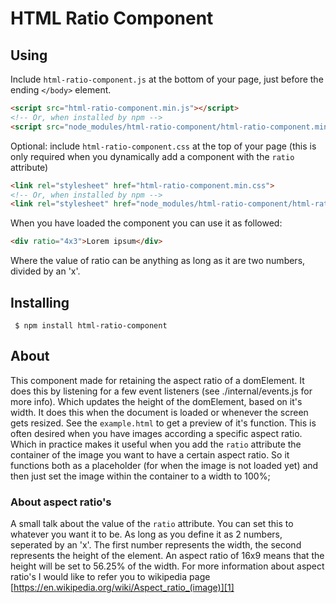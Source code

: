 # HTML Ratio Component


## Using

Include `html-ratio-component.js` at the bottom of your page, just before the ending `</body>` element.
```html
<script src="html-ratio-component.min.js"></script>
<!-- Or, when installed by npm -->
<script src="node_modules/html-ratio-component/html-ratio-component.min.js"></script>
```

Optional: include `html-ratio-component.css` at the top of your page (this is only required when you dynamically add a component with the `ratio` attribute)
```html
<link rel="stylesheet" href="html-ratio-component.min.css">
<!-- Or, when installed by npm -->
<link rel="stylesheet" href="node_modules/html-ratio-component/html-ratio-component.min.css">
```

When you have loaded the component you can use it as followed:
```html
<div ratio="4x3">Lorem ipsum</div>
```
Where the value of ratio can be anything as long as it are two numbers, divided by an 'x'.

## Installing
```
 $ npm install html-ratio-component
```



## About
This component made for retaining the aspect ratio of a domElement. It does this by listening for a few event listeners (see ./internal/events.js for more info). Which updates the height of the domElement, based on it's width. It does this when the document is loaded or whenever the screen gets resized. See the `example.html` to get a preview of it's function. This is often desired when you have images according a specific aspect ratio. Which in practice makes it useful when you add the `ratio` attribute the container of the image you want to have a certain aspect ratio. So it functions both as a placeholder (for when the image is not loaded yet) and then just set the image within the container to a width to 100%;



### About aspect ratio's
A small talk about the value of the `ratio` attribute. You can set this to whatever you want it to be. As long as you define it as 2 numbers, seperated by an 'x'. The first number represents the width, the second represents the height of the element. An aspect ratio of 16x9 means that the height will be set to 56.25% of the width. For more information about aspect ratio's I would like to refer you to wikipedia page [https://en.wikipedia.org/wiki/Aspect_ratio_(image)][1]

[1]: https://en.wikipedia.org/wiki/Aspect_ratio_(image)
